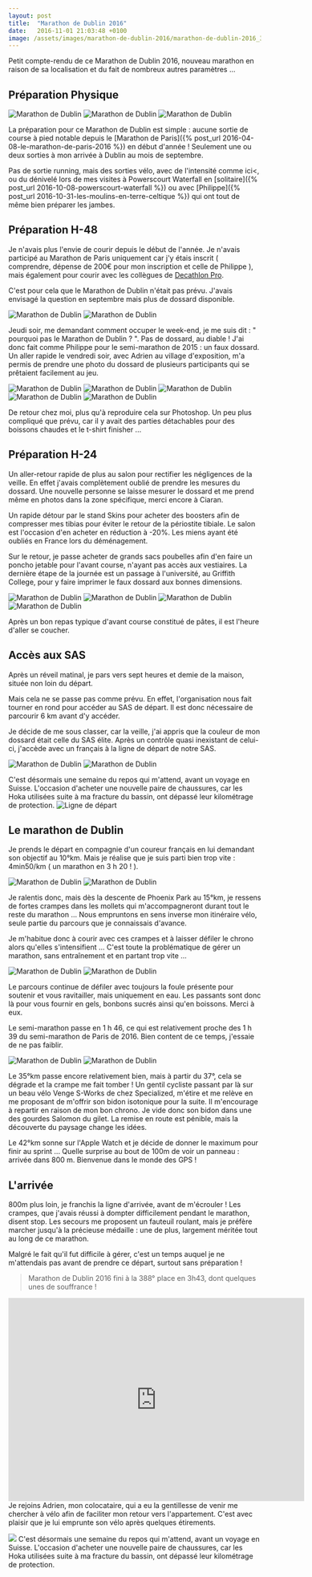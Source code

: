 ```yaml
---
layout: post
title:  "Marathon de Dublin 2016"
date:   2016-11-01 21:03:48 +0100
image: /assets/images/marathon-de-dublin-2016/marathon-de-dublin-2016_3425.jpg
---
```

Petit compte-rendu de ce Marathon de Dublin 2016, nouveau marathon en raison de sa localisation et du fait de nombreux autres paramètres ...
## Préparation Physique
<div class="gallery-box">
  <div class="gallery">
<img src="/assets/images/marathon-de-dublin-2016/marathon-de-dublin-2016_3409.jpg" title="" alt="Marathon de Dublin" >
<img src="/assets/images/marathon-de-dublin-2016/marathon-de-dublin-2016_3410.jpg" title="" alt="Marathon de Dublin" >
<img src="/assets/images/marathon-de-dublin-2016/marathon-de-dublin-2016_3411.jpg" title="" alt="Marathon de Dublin" >
</div>
</div>

La préparation pour ce Marathon de Dublin est simple : aucune sortie de course à pied notable depuis le [Marathon de Paris]({% post_url 2016-04-08-le-marathon-de-paris-2016 %}) en début d'année ! Seulement une ou deux sorties à mon arrivée à Dublin au mois de septembre.

Pas de sortie running, mais des sorties vélo, avec de l'intensité comme ici<, ou du dénivelé lors de mes visites à Powerscourt Waterfall en [solitaire]({% post_url 2016-10-08-powerscourt-waterfall %}) ou avec [Philippe]({% post_url 2016-10-31-les-moulins-en-terre-celtique %}) qui ont tout de même bien préparer les jambes.

## Préparation H-48
Je n'avais plus l'envie de courir depuis le début de l'année. Je n'avais participé au Marathon de Paris uniquement car j'y étais inscrit ( comprendre, dépense de 200€ pour mon inscription et celle de Philippe ), mais également pour courir avec les collègues de [Decathlon Pro](https://www.decathlonpro.fr).

C'est pour cela que le Marathon de Dublin n'était pas prévu. J'avais envisagé la question en septembre mais plus de dossard disponible.

<div class="gallery-box">
  <div class="gallery">
<img src="/assets/images/marathon-de-dublin-2016/marathon-de-dublin-2016_3412.jpg" title="Herbert Park" alt="Marathon de Dublin" >
<img src="/assets/images/marathon-de-dublin-2016/marathon-de-dublin-2016_3413.jpg" title="L'air douteux" alt="Marathon de Dublin" >
</div>
</div>

Jeudi soir, me demandant comment occuper le week-end, je me suis dit : " pourquoi pas le Marathon de Dublin ? ". Pas de dossard, au diable ! J'ai donc fait comme Philippe pour le semi-marathon de 2015 : un faux dossard.
Un aller rapide le vendredi soir, avec Adrien au village d'exposition, m'a permis de prendre une photo du dossard de plusieurs participants qui se prêtaient facilement au jeu.

<div class="gallery-box">
  <div class="gallery">
<img src="/assets/images/marathon-de-dublin-2016/marathon-de-dublin-2016_3414.jpg" title="Il reste du temps pour les préparatifs" alt="Marathon de Dublin" >
<img src="/assets/images/marathon-de-dublin-2016/marathon-de-dublin-2016_3415.jpg" title="Le dossard modèle" alt="Marathon de Dublin" >
<img src="/assets/images/marathon-de-dublin-2016/marathon-de-dublin-2016_3416.jpg" title="" alt="Marathon de Dublin" >
<img src="/assets/images/marathon-de-dublin-2016/marathon-de-dublin-2016_3417.jpg" title="" alt="Marathon de Dublin" >
<img src="/assets/images/marathon-de-dublin-2016/marathon-de-dublin-2016_3418.jpg" title="La précieuse copie" alt="Marathon de Dublin" >
</div>
</div>

De retour chez moi, plus qu'à reproduire cela sur Photoshop. Un peu plus compliqué que prévu, car il y avait des parties détachables pour des boissons chaudes et le t-shirt finisher ...

## Préparation H-24
Un aller-retour rapide de plus au salon pour rectifier les négligences de la veille.
En effet j'avais complètement oublié de prendre les mesures du dossard. Une nouvelle personne se laisse mesurer le dossard et me prend même en photos dans la zone spécifique, merci encore à Ciaran.

Un rapide détour par le stand Skins pour acheter des boosters afin de compresser mes tibias pour éviter le retour de la périostite tibiale.
Le salon est l'occasion d'en acheter en réduction à -20%. Les miens ayant été oubliés en France lors du déménagement.

Sur le retour, je passe acheter de grands sacs poubelles afin d'en faire un poncho jetable pour l'avant course, n'ayant pas accès aux vestiaires.
La dernière étape de la journée est un passage à l'université, au Griffith College, pour y faire imprimer le faux dossard aux bonnes dimensions.

<div class="gallery-box">
  <div class="gallery">
<img src="/assets/images/marathon-de-dublin-2016/marathon-de-dublin-2016_3419.jpg" title="" alt="Marathon de Dublin" >
<img src="/assets/images/marathon-de-dublin-2016/marathon-de-dublin-2016_3420.jpg" title="" alt="Marathon de Dublin" >
<img src="/assets/images/marathon-de-dublin-2016/marathon-de-dublin-2016_3421.jpg" title="Le temps passe" alt="Marathon de Dublin" >
<img src="/assets/images/marathon-de-dublin-2016/marathon-de-dublin-2016_3422.jpg" title="Précieux sac ravitaillement" alt="Marathon de Dublin" >
</div>
</div>

Après un bon repas typique d'avant course constitué de pâtes, il est l'heure d'aller se coucher.

## Accès aux SAS
Après un réveil matinal, je pars vers sept heures et demie de la maison, située non loin du départ.

Mais cela ne se passe pas comme prévu. En effet, l'organisation nous fait tourner en rond pour accéder au SAS de départ.
Il est donc nécessaire de parcourir 6 km avant d'y accéder.

Je décide de me sous classer, car la veille, j'ai appris que la couleur de mon dossard était celle du SAS élite.
Après un contrôle quasi inexistant de celui-ci, j'accède avec un français à la ligne de départ de notre SAS.

<div class="gallery-box">
  <div class="gallery">
<img src="/assets/images/marathon-de-dublin-2016/marathon-de-dublin-2016_3423.jpg" title="Le poncho protecteur" alt="Marathon de Dublin" >
<img src="/assets/images/marathon-de-dublin-2016/marathon-de-dublin-2016_3424.jpg" title="Mon collègue français : Olivier" alt="Marathon de Dublin" >
</div>
</div>

C'est désormais une semaine du repos qui m'attend, avant un voyage en Suisse. L'occasion d'acheter une nouvelle paire de chaussures, car les Hoka utilisées suite à ma fracture du bassin, ont dépassé leur kilométrage de protection.
![Ligne de départ ](/assets/images/marathon-de-dublin-2016/marathon-de-dublin-2016_3425.jpg)

## Le marathon de Dublin
Je prends le départ en compagnie d'un coureur français en lui demandant son objectif au 10°km.
Mais je réalise que je suis parti bien trop vite : 4min50/km ( un marathon en 3 h 20 ! ).

<div class="gallery-box">
  <div class="gallery">
<img src="/assets/images/marathon-de-dublin-2016/marathon-de-dublin-2016_3426.jpg" title="St Patrick's Cathedral" alt="Marathon de Dublin" >
<img src="/assets/images/marathon-de-dublin-2016/marathon-de-dublin-2016_3427.jpg" title="Phoenix Park" alt="Marathon de Dublin" >
</div>
</div>

Je ralentis donc, mais dès la descente de Phoenix Park au 15°km, je ressens de fortes crampes dans les mollets qui m'accompagneront durant tout le reste du marathon ... Nous empruntons en sens inverse mon itinéraire vélo, seule partie du parcours que je connaissais d'avance.

Je m'habitue donc à courir avec ces crampes et à laisser défiler le chrono alors qu'elles s'intensifient ... C'est toute la problématique de gérer un marathon, sans entraînement et en partant trop vite ...

<div class="gallery-box">
  <div class="gallery">
<img src="/assets/images/marathon-de-dublin-2016/marathon-de-dublin-2016_3428.jpg" title="Descente de Phoenix Park" alt="Marathon de Dublin" >
<img src="/assets/images/marathon-de-dublin-2016/marathon-de-dublin-2016_3429.jpg" title="War Memorial" alt="Marathon de Dublin" >
</div>
</div>

Le parcours continue de défiler avec toujours la foule présente pour soutenir et vous ravitailler, mais uniquement en eau. Les passants sont donc là pour vous fournir en gels, bonbons sucrés ainsi qu'en boissons. Merci à eux.

Le semi-marathon passe en 1 h 46, ce qui est relativement proche des 1 h 39 du semi-marathon de Paris de 2016. Bien content de ce temps,  j'essaie de ne pas faiblir.

<div class="gallery-box">
  <div class="gallery">
<img src="/assets/images/marathon-de-dublin-2016/marathon-de-dublin-2016_3184.jpg" title="Plus qu'une moitié" alt="Marathon de Dublin" >
<img src="/assets/images/marathon-de-dublin-2016/marathon-de-dublin-2016_3185.jpg" title="La fatigue se fait ressentir" alt="Marathon de Dublin" >
</div>
</div>

Le 35°km passe encore relativement bien, mais à partir du 37°, cela se dégrade et la crampe me fait tomber !
Un gentil cycliste passant par là sur un beau vélo Venge S-Works de chez Specialized, m'étire et me relève en me proposant de m'offrir son bidon isotonique pour la suite. Il m'encourage à repartir en raison de mon bon chrono. Je vide donc son bidon dans une des gourdes Salomon du gilet.
La remise en route est pénible, mais la découverte du paysage change les idées.

Le 42°km sonne sur l'Apple Watch et je décide de donner le maximum pour finir au sprint ... Quelle surprise au bout de 100m de voir un panneau : arrivée dans 800 m. Bienvenue dans le monde des GPS !

## L'arrivée
800m plus loin, je franchis la ligne d'arrivée, avant de m'écrouler ! Les crampes, que j'avais réussi à dompter difficilement pendant le marathon, disent stop. Les secours me proposent un fauteuil roulant, mais je préfère marcher jusqu'à la précieuse médaille : une de plus, largement méritée tout au long de ce marathon.

Malgré le fait qu'il fut difficile à gérer, c'est un temps auquel je ne m'attendais pas avant de prendre ce départ, surtout sans préparation !
> Marathon de Dublin 2016 fini à la 388° place en 3h43,  dont quelques unes de souffrance !
<center><iframe src="https://www.strava.com/activities/1140513203/embed/86ebdd61f22402c010cd7309b70e326d69f755b4" width="590" height="405" frameborder="0" scrolling="no"></iframe></center>
Je rejoins Adrien, mon colocataire, qui a eu la gentillesse de venir me chercher à vélo afin de faciliter mon retour vers l'appartement. C'est avec plaisir que je lui emprunte son vélo après quelques étirements.


![](/assets/images/marathon-de-dublin-2016/marathon-de-dublin-2016_3187.jpg)
C'est désormais une semaine du repos qui m'attend, avant un voyage en Suisse. L'occasion d'acheter une nouvelle paire de chaussures, car les Hoka utilisées suite à ma fracture du bassin, ont dépassé leur kilométrage de protection.